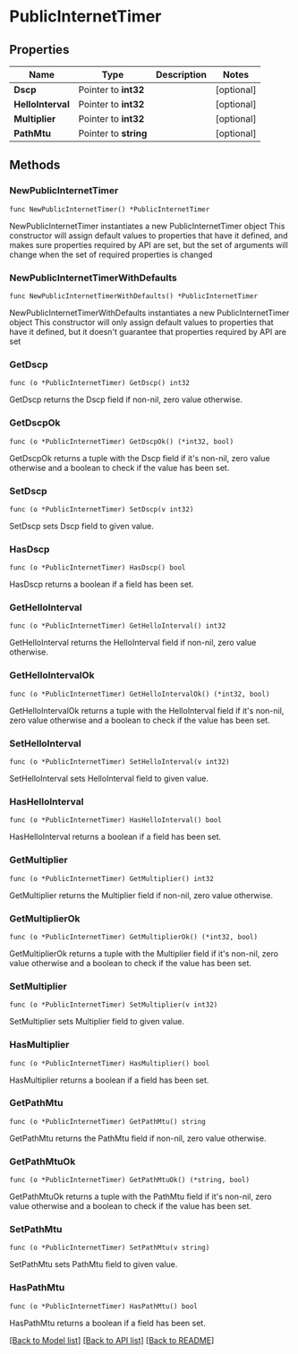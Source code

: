 # PublicInternetTimer

## Properties

Name | Type | Description | Notes
------------ | ------------- | ------------- | -------------
**Dscp** | Pointer to **int32** |  | [optional] 
**HelloInterval** | Pointer to **int32** |  | [optional] 
**Multiplier** | Pointer to **int32** |  | [optional] 
**PathMtu** | Pointer to **string** |  | [optional] 

## Methods

### NewPublicInternetTimer

`func NewPublicInternetTimer() *PublicInternetTimer`

NewPublicInternetTimer instantiates a new PublicInternetTimer object
This constructor will assign default values to properties that have it defined,
and makes sure properties required by API are set, but the set of arguments
will change when the set of required properties is changed

### NewPublicInternetTimerWithDefaults

`func NewPublicInternetTimerWithDefaults() *PublicInternetTimer`

NewPublicInternetTimerWithDefaults instantiates a new PublicInternetTimer object
This constructor will only assign default values to properties that have it defined,
but it doesn't guarantee that properties required by API are set

### GetDscp

`func (o *PublicInternetTimer) GetDscp() int32`

GetDscp returns the Dscp field if non-nil, zero value otherwise.

### GetDscpOk

`func (o *PublicInternetTimer) GetDscpOk() (*int32, bool)`

GetDscpOk returns a tuple with the Dscp field if it's non-nil, zero value otherwise
and a boolean to check if the value has been set.

### SetDscp

`func (o *PublicInternetTimer) SetDscp(v int32)`

SetDscp sets Dscp field to given value.

### HasDscp

`func (o *PublicInternetTimer) HasDscp() bool`

HasDscp returns a boolean if a field has been set.

### GetHelloInterval

`func (o *PublicInternetTimer) GetHelloInterval() int32`

GetHelloInterval returns the HelloInterval field if non-nil, zero value otherwise.

### GetHelloIntervalOk

`func (o *PublicInternetTimer) GetHelloIntervalOk() (*int32, bool)`

GetHelloIntervalOk returns a tuple with the HelloInterval field if it's non-nil, zero value otherwise
and a boolean to check if the value has been set.

### SetHelloInterval

`func (o *PublicInternetTimer) SetHelloInterval(v int32)`

SetHelloInterval sets HelloInterval field to given value.

### HasHelloInterval

`func (o *PublicInternetTimer) HasHelloInterval() bool`

HasHelloInterval returns a boolean if a field has been set.

### GetMultiplier

`func (o *PublicInternetTimer) GetMultiplier() int32`

GetMultiplier returns the Multiplier field if non-nil, zero value otherwise.

### GetMultiplierOk

`func (o *PublicInternetTimer) GetMultiplierOk() (*int32, bool)`

GetMultiplierOk returns a tuple with the Multiplier field if it's non-nil, zero value otherwise
and a boolean to check if the value has been set.

### SetMultiplier

`func (o *PublicInternetTimer) SetMultiplier(v int32)`

SetMultiplier sets Multiplier field to given value.

### HasMultiplier

`func (o *PublicInternetTimer) HasMultiplier() bool`

HasMultiplier returns a boolean if a field has been set.

### GetPathMtu

`func (o *PublicInternetTimer) GetPathMtu() string`

GetPathMtu returns the PathMtu field if non-nil, zero value otherwise.

### GetPathMtuOk

`func (o *PublicInternetTimer) GetPathMtuOk() (*string, bool)`

GetPathMtuOk returns a tuple with the PathMtu field if it's non-nil, zero value otherwise
and a boolean to check if the value has been set.

### SetPathMtu

`func (o *PublicInternetTimer) SetPathMtu(v string)`

SetPathMtu sets PathMtu field to given value.

### HasPathMtu

`func (o *PublicInternetTimer) HasPathMtu() bool`

HasPathMtu returns a boolean if a field has been set.


[[Back to Model list]](../README.md#documentation-for-models) [[Back to API list]](../README.md#documentation-for-api-endpoints) [[Back to README]](../README.md)


